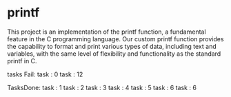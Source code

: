 # printf
This project is an implementation of the printf function, a fundamental feature in the C programming language. Our custom printf function provides the capability to format and print various types of data, including text and variables, with the same level of flexibility and functionality as the standard printf in C.

tasks Fail:
task : 0
task : 12

TasksDone:
task : 1
task : 2
task : 3
task : 4
task : 5
task : 6
task : 6





